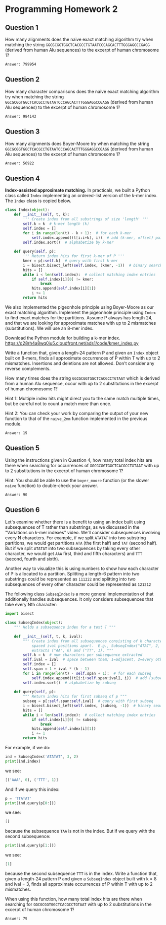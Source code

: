# Programming Homework 2

## Question 1
How many alignments does the naive exact matching algorithm 
try when matching the string ```GGCGCGGTGGCTCACGCCTGTAATCCCAGCACTTTGGGAGGCCGAGG``` (derived from human Alu sequences) to the excerpt of human chromosome 1? 
```
Answer: 799954 
```

## Question 2
How many character comparisons does the naive exact matching algorithm try when matching the string ```GGCGCGGTGGCTCACGCCTGTAATCCCAGCACTTTGGGAGGCCGAGG``` (derived from human Alu sequences) to the excerpt of human chromosome 1?
```
Answer: 984143 
```

## Question 3
How many alignments does Boyer-Moore try when matching the string ```GGCGCGGTGGCTCACGCCTGTAATCCCAGCACTTTGGGAGGCCGAGG``` (derived from human Alu sequences) to the excerpt of human chromosome 1?
```
Answer: 56922
```

## Question 4
**Index-assisted approximate matching.** In practicals, we built a Python class called ``Index`` implementing an ordered-list version of the k-mer index. The ``Index`` class is copied below.
```python
class Index(object):
    def __init__(self, t, k):
        ''' Create index from all substrings of size 'length' '''
        self.k = k  # k-mer length (k)
        self.index = []
        for i in range(len(t) - k + 1):  # for each k-mer
            self.index.append((t[i:i+k], i))  # add (k-mer, offset) pair
        self.index.sort()  # alphabetize by k-mer
    
    def query(self, p):
        ''' Return index hits for first k-mer of P '''
        kmer = p[:self.k]  # query with first k-mer
        i = bisect.bisect_left(self.index, (kmer, -1))  # binary search
        hits = []
        while i < len(self.index):  # collect matching index entries
            if self.index[i][0] != kmer:
                break
            hits.append(self.index[i][1])
            i += 1
        return hits
```
We also implemented the pigeonhole principle using Boyer-Moore as our exact matching algorithm.
Implement the pigeonhole principle using ```Index``` to find exact matches for the partitions. Assume P always has length 24, and that we are looking for approximate matches with up to 2 mismatches (substitutions). We will use an 8-mer index.

Download the Python module for building a k-mer index.
https://d28rh4a8wq0iu5.cloudfront.net/ads1/code/kmer_index.py

Write a function that, given a length-24 pattern P and given an ```Index``` object built on 8-mers, finds all approximate occurrences of P within T with up to 2 mismatches. Insertions and deletions are not allowed. Don't consider any reverse complements.

How many times does the string ```GGCGCGGTGGCTCACGCCTGTAAT``` which is derived from a human Alu sequence, occur with up to 2 substitutions in the excerpt of human chromosome 1? 

Hint 1: Multiple index hits might direct you to the same match multiple times, but be careful not to count a match more than once.

Hint 2: You can check your work by comparing the output of your new function to that of the ```naive_2mm``` function implemented in the previous module.
```
Answer: 19
```

## Question 5
Using the instructions given in Question 4, how many total index hits are there when searching for occurrences of ```GGCGCGGTGGCTCACGCCTGTAAT``` with up to 2 substitutions in the excerpt of human chromosome 1?

Hint: You should be able to use the ```boyer_moore``` function (or the slower ```naive``` function) to double-check your answer.
```
Answer: 90
```

## Question 6
Let's examine whether there is a benefit to using an index built using subsequences of T rather than substrings, as we discussed in the "Variations on k-mer indexes" video. We'll consider subsequences involving every N characters. For example, if we split ```ATATAT``` into two substring partitions, we would get partitions ```ATA``` (the first half) and ```TAT``` (second half). But if we split ```ATATAT``` into two subsequences by taking every other character, we would get ```AAA``` first, third and fifth characters) and ```TTT``` (second, fourth and sixth).

Another way to visualize this is using numbers to show how each character of P is allocated to a partition. Splitting a length-6 pattern into two substrings could be represented as ```111222``` and splitting into two subsequences of every other character could be represented as ```121212```

The following class ```SubseqIndex``` is a more general implementation of that additionally handles subsequences. It only considers subsequences that take every Nth character:
```Python
import bisect
   
class SubseqIndex(object):
    """ Holds a subsequence index for a text T """
    
    def __init__(self, t, k, ival):
        """ Create index from all subsequences consisting of k characters
            spaced ival positions apart.  E.g., SubseqIndex("ATAT", 2, 2)
            extracts ("AA", 0) and ("TT", 1). """
        self.k = k  # num characters per subsequence extracted
        self.ival = ival  # space between them; 1=adjacent, 2=every other, etc
        self.index = []
        self.span = 1 + ival * (k - 1)
        for i in range(len(t) - self.span + 1):  # for each subseq
            self.index.append((t[i:i+self.span:ival], i))  # add (subseq, offset)
        self.index.sort()  # alphabetize by subseq
    
    def query(self, p):
        """ Return index hits for first subseq of p """
        subseq = p[:self.span:self.ival]  # query with first subseq
        i = bisect.bisect_left(self.index, (subseq, -1))  # binary search
        hits = []
        while i < len(self.index):  # collect matching index entries
            if self.index[i][0] != subseq:
                break
            hits.append(self.index[i][1])
            i += 1
        return hits
```
For example, if we do:
```Python
ind = SubseqIndex('ATATAT', 3, 2)
print(ind.index)
```
we see:
```Python
[('AAA', 0), ('TTT', 1)]
```
And if we query this index:
```Python
p = 'TTATAT'
print(ind.query(p[0:]))
```

we see:
```Python
[]
```

because the subsequence ```TAA``` is not in the index. But if we query with the second subsequence:
```Python
print(ind.query(p[1:]))
```
we see:
```Python
[1]
```
because the second subsequence ```TTT``` is in the index. Write a function that, given a length-24 pattern P and given a ```SubseqIndex``` object built with k = 8 and ival = 3, finds all approximate occurrences of P within T with up to 2 mismatches.

When using this function, how many total index hits are there when searching for ```GGCGCGGTGGCTCACGCCTGTAAT``` with up to 2 substitutions in the excerpt of human chromosome 1? 
```
Answer: 79
```
